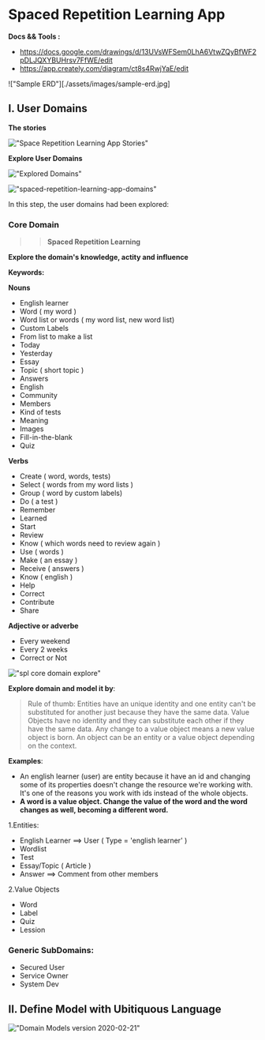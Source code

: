 # Spaced Repetition Learning App

**Docs && Tools :**

- https://docs.google.com/drawings/d/13UVsWFSem0LhA6VtwZQyBfWF2pDLJQXYBUHrsv7FfWE/edit
- https://app.creately.com/diagram/ct8s4RwjYaE/edit

!["Sample ERD"][./assets/images/sample-erd.jpg]

## I. User Domains

**The stories**

!["Space Repetition Learning App Stories"][spaced_repetition_learning_app]

**Explore User Domains**

!["Explored Domains"][spl_explore_domains]

!["spaced-repetition-learning-app-domains"][spl_domains]

In this step, the user domains had been explored:

### Core Domain

>> **Spaced Repetition Learning**

**Explore the domain's knowledge, actity and influence**

**Keywords:**

**Nouns**

- English learner
- Word ( my word )
- Word list or words ( my word list, new word list)
- Custom Labels
- From list to make a list
- Today
- Yesterday
- Essay
- Topic ( short topic )
- Answers
- English
- Community
- Members
- Kind of tests
- Meaning
- Images
- Fill-in-the-blank
- Quiz

**Verbs**

- Create ( word, words, tests)
- Select ( words from my word lists )
- Group ( word by custom labels)
- Do ( a test )
- Remember
- Learned
- Start
- Review
- Know (  which words need to review again )
- Use ( words )
- Make ( an essay )
- Receive ( answers )
- Know ( english )
- Help
- Correct
- Contribute
- Share

**Adjective or adverbe**

- Every weekend
- Every 2 weeks
- Correct or Not

!["spl core domain explore"][spl_core_domain_explore]

[spl_core_domain_explore]: ./assets/images/spl-core-domain-explore.png

**Explore domain and model it by**:


> Rule of thumb: Entities have an unique identity and one entity can't be substituted for another just because they have the same data. Value Objects have no identity and they can substitute each other if they have the same data. Any change to a value object means a new value object is born. An object can be an entity or a value object depending on the context.

**Examples**:

- An english learner (user) are entity because it have an id and changing some of its properties doesn't change the resource we're working with. It's one of the reasons you work with ids instead of the whole objects.
- **A word is a value object. Change the value of the word and the word changes as well, becoming a different word.**

1.Entities:

- English Learner ==> User ( Type = 'english learner' )
- Wordlist
- Test
- Essay/Topic ( Article )
- Answer ==> Comment from other members

2.Value Objects

- Word
- Label
- Quiz
- Lession

### Generic SubDomains:

- Secured User
- Service Owner
- System Dev



[spaced_repetition_learning_app]: ./assets/images/headfirst-mvc-laravel-spaced-repetition-learning.png

[spl_domains]: ./assets/images/spaced-repetition-learning-app-domains.jpg
[spl_explore_domains]: ./assets/images/spl-explore-domains.png

## II. Define Model with Ubitiquous Language

!["Domain Models version 2020-02-21"][spl_domain_models_v1]

[spl_domain_models_v1]: ./assets/images/spl-domain-models-v2020-02-21.jpg



